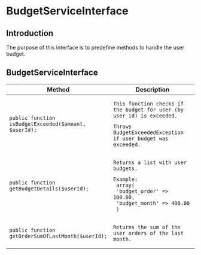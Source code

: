 # BudgetServiceInterface 

## Introduction

The purpose of this interface is to predefine methods to handle the user budget.

## BudgetServiceInterface

<table>
<colgroup>
<col style="width: 50%" />
<col style="width: 50%" />
</colgroup>
<thead>
<tr class="header">
<th><div class="tablesorter-header-inner">
Method
</th>
<th><div class="tablesorter-header-inner">
Description
</th>
</tr>
</thead>
<tbody>
<tr class="odd">
<td><pre><code>public function isBudgetExceeded($amount, $userId);</code></pre></td>
<td><pre><code>This function checks if the budget for user (by user id) is exceeded.</code></pre>
<pre><code>Throws BudgetExceededException if user budget was exceeded.</code></pre></td>
</tr>
<tr class="even">
<td><pre><code>public function getBudgetDetails($userId);</code></pre></td>
<td><pre><code>Returns a list with user budgets.</code></pre>
<pre><code>Example:
 array(
 &#39;budget_order&#39; =&gt; 100.00,
 &#39;budget_month&#39; =&gt; 400.00
 )</code></pre></td>
</tr>
<tr class="odd">
<td><pre><code>public function getOrderSumOfLastMonth($userId);</code></pre></td>
<td><pre><code>Returns the sum of the user orders of the last month.</code></pre></td>
</tr>
</tbody>
</table>
